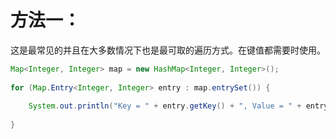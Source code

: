 # 方法一：


这是最常见的并且在大多数情况下也是最可取的遍历方式。在键值都需要时使用。

```java
Map<Integer, Integer> map = new HashMap<Integer, Integer>();
 
for (Map.Entry<Integer, Integer> entry : map.entrySet()) {
 
    System.out.println("Key = " + entry.getKey() + ", Value = " + entry.getValue());
 
}
```